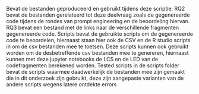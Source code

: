 Bevat de bestanden geproduceerd en gebruikt tijdens deze scriptie:
RQ2 bevat de bestanden gerelateerd tot deze deelvraag zoals de gegenereerde code tijdens de rondes van prompt engineering en de beoordeling hiervan.
RQ3 bevat een bestand met de links naar de verschillende fragmenten gegenereerde code.
Scripts bevat de gebruikte scripts om de gegenereerde code te beoordelen, hiernaast staan hier ook de CSV en de R studio scripts in om de csv bestanden mee te toetsen.
Deze scripts kunnen ook gebruikt worden om de desbetreffende csv bestanden mee te genereren, hiernaast kunnen met deze jupyter notebooks de LCS en de LED van de codefragmenten berekened worden.
Tested scripts in de scripts folder bevat de scripts waarmee daadwerkelijk de bestanden mee zijn gemaakt die in dit onderzoek zijn gebruikt, deze zijn aangepaste varianten van de andere scripts wegens latere ontdekte errors

